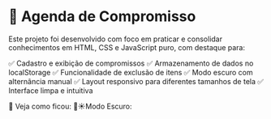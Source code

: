 # 📅 Agenda de Compromisso 
Este projeto foi desenvolvido com foco em praticar e consolidar conhecimentos em HTML, CSS e JavaScript puro, com destaque para:

✅ Cadastro e exibição de compromissos
✅ Armazenamento de dados no localStorage
✅ Funcionalidade de exclusão de itens
✅ Modo escuro com alternância manual
✅ Layout responsivo para diferentes tamanhos de tela
✅ Interface limpa e intuitiva

📸 Veja como ficou: 
🌙☀️Modo Escuro:
